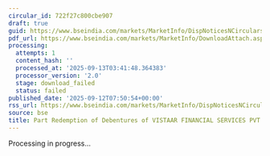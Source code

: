 ```yaml
---
circular_id: 722f27c800cbe907
draft: true
guid: https://www.bseindia.com/markets/MarketInfo/DispNoticesNCirculars.aspx?Noticeid={32120083-B051-4037-995B-4AFAA24CAA36}&noticeno=20250912-30&dt=09/12/2025&icount=30&totcount=103&flag=0
pdf_url: https://www.bseindia.com/markets/MarketInfo/DownloadAttach.aspx?id=20250912-30&attachedId=
processing:
  attempts: 1
  content_hash: ''
  processed_at: '2025-09-13T03:41:48.364383'
  processor_version: '2.0'
  stage: download_failed
  status: failed
published_date: '2025-09-12T07:50:54+00:00'
rss_url: https://www.bseindia.com/markets/MarketInfo/DispNoticesNCirculars.aspx?Noticeid={32120083-B051-4037-995B-4AFAA24CAA36}&noticeno=20250912-30&dt=09/12/2025&icount=30&totcount=103&flag=0
source: bse
title: Part Redemption of Debentures of VISTAAR FINANCIAL SERVICES PVT LTD
---
```


Processing in progress...